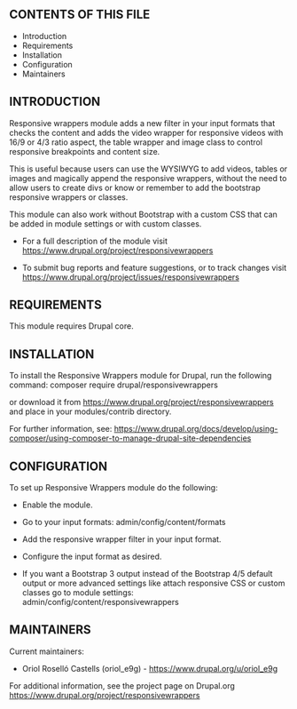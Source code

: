 CONTENTS OF THIS FILE
---------------------

* Introduction
* Requirements
* Installation
* Configuration
* Maintainers


INTRODUCTION
------------

Responsive wrappers module adds a new filter in your input formats that checks
the content and adds the video wrapper for responsive videos with 16/9 or 4/3
ratio aspect, the table wrapper and image class to control responsive
breakpoints and content size.

This is useful because users can use the WYSIWYG to add videos, tables or
images and magically append the responsive wrappers, without the need to allow
users to create divs or know or remember to add the bootstrap responsive
wrappers or classes.

This module can also work without Bootstrap with a custom CSS that can be added
in module settings or with custom classes.

 * For a full description of the module visit
   https://www.drupal.org/project/responsivewrappers

 * To submit bug reports and feature suggestions, or to track changes visit
   https://www.drupal.org/project/issues/responsivewrappers


REQUIREMENTS
------------

This module requires Drupal core.


INSTALLATION
------------

To install the Responsive Wrappers module for Drupal, run the following
command: composer require drupal/responsivewrappers

or download it from https://www.drupal.org/project/responsivewrappers and place
in your modules/contrib directory.

For further information, see:
https://www.drupal.org/docs/develop/using-composer/using-composer-to-manage-drupal-site-dependencies


CONFIGURATION
-------------

To set up Responsive Wrappers module do the following:

 * Enable the module.

 * Go to your input formats: admin/config/content/formats

 * Add the responsive wrapper filter in your input format.

 * Configure the input format as desired.

 * If you want a Bootstrap 3 output instead of the Bootstrap 4/5 default output
  or more advanced settings like attach responsive CSS or custom classes go to
  module settings: admin/config/content/responsivewrappers


MAINTAINERS
-----------

Current maintainers:

 * Oriol Roselló Castells (oriol_e9g) - https://www.drupal.org/u/oriol_e9g

For additional information, see the project page on Drupal.org
<https://www.drupal.org/project/responsivewrappers>
